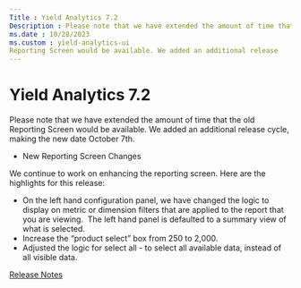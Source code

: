 ```yaml
---
Title : Yield Analytics 7.2
Description : Please note that we have extended the amount of time that the old
ms.date : 10/28/2023
ms.custom : yield-analytics-ui
Reporting Screen would be available. We added an additional release
---
```



# Yield Analytics 7.2



Please note that we have extended the amount of time that the old
Reporting Screen would be available. We added an additional release
cycle, making the new date October 7th.

- New Reporting Screen Changes

We continue to work on enhancing the reporting screen. Here are the
highlights for this release:

- On the left hand configuration panel, we have changed the logic to
  display on metric or dimension filters that are applied to the report
  that you are viewing.  The left hand panel is defaulted to a summary
  view of what is selected.
- Increase the “product select” box from 250 to 2,000.
- Adjusted the logic for select all - to select all available data,
  instead of all visible data.




<a href="release-notes.md" class="link">Release Notes</a>






